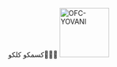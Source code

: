 كسمكو كلكو🐼🖕✨ 
<a href="https://encrypted-tbn0.gstatic.com/images?q=tbn:ANd9GcT5rAVUVQ0TwkV-oUUsYP4uxogYFBk8RTHPtg&usqp=CAU"><img src="https://encrypted-tbn0.gstatic.com/images?q=tbn:ANd9GcT5rAVUVQ0TwkV-oUUsYP4uxogYFBk8RTHPtg&usqp=CAU" width="100" height="100" alt="OFC-YOVANI"/></a>

